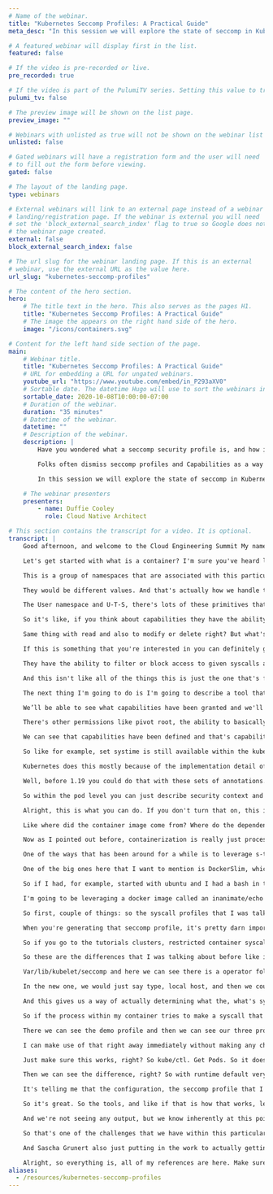```yaml
---
# Name of the webinar.
title: "Kubernetes Seccomp Profiles: A Practical Guide"
meta_desc: "In this session we will explore the state of seccomp in Kubernetes and a couple of tools designed to make this more approachable."

# A featured webinar will display first in the list.
featured: false

# If the video is pre-recorded or live.
pre_recorded: true

# If the video is part of the PulumiTV series. Setting this value to true will list the video in the "PulumiTV" section.
pulumi_tv: false

# The preview image will be shown on the list page.
preview_image: ""

# Webinars with unlisted as true will not be shown on the webinar list
unlisted: false

# Gated webinars will have a registration form and the user will need
# to fill out the form before viewing.
gated: false

# The layout of the landing page.
type: webinars

# External webinars will link to an external page instead of a webinar
# landing/registration page. If the webinar is external you will need
# set the 'block_external_search_index' flag to true so Google does not index
# the webinar page created.
external: false
block_external_search_index: false

# The url slug for the webinar landing page. If this is an external
# webinar, use the external URL as the value here.
url_slug: "kubernetes-seccomp-profiles"

# The content of the hero section.
hero:
    # The title text in the hero. This also serves as the pages H1.
    title: "Kubernetes Seccomp Profiles: A Practical Guide"
    # The image the appears on the right hand side of the hero.
    image: "/icons/containers.svg"

# Content for the left hand side section of the page.
main:
    # Webinar title.
    title: "Kubernetes Seccomp Profiles: A Practical Guide"
    # URL for embedding a URL for ungated webinars.
    youtube_url: "https://www.youtube.com/embed/in_P293aXV0"
    # Sortable date. The datetime Hugo will use to sort the webinars in date order.
    sortable_date: 2020-10-08T10:00:00-07:00
    # Duration of the webinar.
    duration: "35 minutes"
    # Datetime of the webinar.
    datetime: ""
    # Description of the webinar.
    description: |
        Have you wondered what a seccomp security profile is, and how it relates to Linux Capabilities?

        Folks often dismiss seccomp profiles and Capabilities as a way of hardening applications as it is too difficult to determine what syscalls are in use by a given application.

        In this session we will explore the state of seccomp in Kubernetes and a couple of tools designed to make this more approachable.

    # The webinar presenters
    presenters:
        - name: Duffie Cooley
          role: Cloud Native Architect

# This section contains the transcript for a video. It is optional.
transcript: |
    Good afternoon, and welcome to the Cloud Engineering Summit My name is Duffie Cooley, and I'm here to talk to you today about seccomp security profiles I've been working in this space for about 20 years across a variety of different companies from networking to virtualization and most recently I've been working on kubernetes since about 2016. So for the last four years. As of this recording, I am unemployed. and looking and exploring what the next thing is going to be for me. You can find me most everywhere @mauilion, and recently I've been spending a lot of time on tgik.io and thepodlets.io both are great websites for keeping track of what's happening inside the cloud native space and if that's something that's interesting to you, I highly recommend you check them out.

    Let's get started with what is a container? I'm sure you've heard lots and lots of descriptions or definitions of what a container is. This is my personal favorite way of understanding what a container is. At the end of the day, a container is just a process running on a server somewhere. And the way that we can understand the mapping of that process, or the way that we can understand the way that process is isolated from other processes running on that same kernel is through the use of Linux primitives called namespaces. But understand, first of all, that that process is running just like any other process on the server. So there's nothing different about this process other than the mapping of namespaces that the process is constrained to.

    This is a group of namespaces that are associated with this particular process ID 2-4-5-2-7-5-4. Right, this process could be an NGINX running. It could be a NGINX container or it could be an SSH process from somebody logging into the server It can be any number of these things. And, this this mapping of primitives is going to be available against any process in the kernel, whether they are shared processes associated with the underlying node or whether they are containerized processes because you're running docker on that node. Now, as we look at this, one of the things I want to make clear is that if I were to like compare this output with the output of another running container, I would see that the mapping, right these the actual values associated with the CGROUP namespace, the IPC namespace, the MNT namespace and the NET namespace would disagree.

    They would be different values. And that's actually how we handle that isolation. We're basically tightly coupling that process with its own view of the network through the network namespace. And that's why when you SSH into a system and you type IP-add or use the all these interfaces, but when you exec into a container you only see one and it's the same node. We're using these primitives to isolate the view that that process has of the resources that are available to it, right? We can modify the view of the file system. We can modify the view of the inter-process communication system, right? the P-I-D namespace, inside of a Container P-I-D One is the very first process that runs. Outside of the container P-I-D One is probably sys init.

    The User namespace and U-T-S, there's lots of these primitives that are here to like help us isolate these processes from one another as they all share the same Linux kernel. The next thing I want to talk to you about is capabilities and capabilities is kind of a pretty interesting, not super new capability or new primitive that is available within the Linux kernel that allows us to be a little bit more granular. Certainly not a as granular, but a little bit more granular in the permissions that we can associate with a process. Now, let's break this down a little bit. So starting with kernel 2.2 the Linux kernel divides the privileges traditionally associated with super user into distinct units known as capabilities.

    So it's like, if you think about capabilities they have the ability to grant a chunk of permission to a user or to a process right? Before that, we had basically kind of a binary system when you were either going to be root and you had access to all the things or you were not root and you would only have access to those things that were kind of a traditional permission check where you, like, if you were associated with a group and that group had write access to a given file and you would have the ability to write that, write to that file.

    Same thing with read and also to modify or delete right? But what's different about this is now we can be even more specific, like maybe what we want to do is grant the ability to manipulate network interfaces to a process, but give them the ability to modify anything in the file system, right? And so we could give them a capability that would allow them to modify anything in the file system, but not let them access admin. So, you know, it's big chunks of permissions. Now, this is already a thing that exists within the within kubernetes and this is an example of how you might configure that inside of kubernetes.

    If this is something that you're interested in you can definitely go to docs.k8s.io an take a look at the security context topic and you'll find a way to actually explore and configure this stuff. In this example, we're actually granting net admin and sys time to this particular process and so the container that we've identified: gcr.io/google-samples/node-hello:1.0 has the ability to administrate the network, so they could do things like inside of the container dump IP tables or turn off of a network interface and those sorts of things. So how does all of this work? Capabilities can grant access to stuff, right? They have the ability to grant a very large chunk of permissions to a given process or to a particular user. Seccomp files are significantly more granular.

    They have the ability to filter or block access to given syscalls and they also have the ability to list, or to add or deny those permissions. And, the other thing I want to call out here is that seccomp is incredibly powerful, but it should be used in an allow and deny list model, otherwise, you will miss stuff. An example of this is that currently as of the 5.8 kernel, there are 345 syscalls that can be specifically allowed or denied by a seccomp profile in the x86_64 architecture.

    And this isn't like all of the things this is just the one that's for x86_64 and that number is up from I think it was like 250 in like a 4.x kernel right? So we're always adding more syscalls or we're actually further defining more syscalls and so you have to be really careful about the way that you define a seccomp profile and that you don't, it's not just a deny list because if you're denying only those things that you want to restrict, then as we add more syscalls, by default, they would be granted, and so we have to be allow and deny, we have to do both. If you want to see all of the syscalls that are available in the system, there's a great resource here and I'll show that to you in a little while.

    The next thing I'm going to do is I'm going to describe a tool that I'll be leveraging today to understand a little bit about the way that a given process is configured. And this was written by Jessie Frazelle, who's done a ton of work. Definitely one of my heroes in the space. She's done a lot of work on increasing the security of processes and docker containers and all that stuff. Here is an output of what kind of a bog stock configured docker configuration would work with right? And so, if we were just to do docker-run of a process and we take a look at the output of AMI-contained we’ll be able to derive a couple of different things.

    We’ll be able to see what capabilities have been granted and we'll also be able to see the syscalls that have been blocked. So by default, inside of, um, inside of a docker when you configure it or when you just you know, install it and turn it on. When you do a docker-run of a process, by default you get all of these system calls blocked. And a lot of these make a ton of sense. I mean if you, if we read through them. So for example, like there's one in here that is turning swap-on or swap-off, right? This actually gives us the ability to manipulate the swap file system as presented to the kernel, right? Which is probably more permission than we want to grant to a containerized process. There's other permissions like the ability to manipulate N-F-S, or the ability to init or delete or create a module.

    There's other permissions like pivot root, the ability to basically to root into a different file system if you can find access to it, and we do a lot of other filtering there as well, right? Like filtering the PROC tree, filtering the sys-FS tree. Lots of other stuff is actually filtered by docker by default. Inside of kubernetes, we have sort of a different output, and this is sort of an interesting thing, right? So, this is what happens when you do docker-run. This is what happens when you do kubectl run, right? When you start up a container we can see that some of these things are the same.

    We can see that capabilities have been defined and that's capability set is consistent. The apparmor profile is set to unconfined, which means that there is no apparmor running and if we look at seccomp profile, it says that it's disabled. Now, there are some blocks syscalls that are just inherent in the way that the container runtime inside of kubernetes operates. So, we still turn off things like swap-on, swap-off, okay, exec-load, some other kind of high-profile syscalls that could probably be more permissive. But at the same time we can see if there's a very large difference between these two values, right?

    So like for example, set systime is still available within the kubernetes container, but it's not set within, but it's not blocked, sorry. It's not blocked in the kubernetes containter, but it is blocked in the docker container. Why are these different? So folks like Jessie Frazelle and others did a bunch of research into a reasonable default seccomp profile and you can see the work, the result of that work, at docs.docker.com/engine/security/seccomp and they go into exactly why they blocked what and how and why they consider those things to be risks. So a ton of great work there and docker still uses this by default, but kubernetes disables that default.

    Kubernetes does this mostly because of the implementation detail of multiple containers in a pod, right? When you think about docker when we do a docker-run we're going to get one container and that process is pretty well isolated within that container. But within kubernetes, we have the ability to create multiple containers within the same pod. And that means that there's been, we had to think about the way that all of that gets manipulated a little differently. So what do we do? Like what if I actually wanted to make use of that default, that default seccomp profile that docker presents to us, right? Like what if I actually wanted to make use of that and just inherently increase the security of my processes.

    Well, before 1.19 you could do that with these sets of annotations. So you can annotate a deployment or any of the other primitives within kubernetes that allow you to deploy pods with these sets of annotations. And this is an example of something that you can make use of today, right? So, annotations, seccomp.security.alpha.kubernetes.io and at the pod level, you can describe runtime/default and that will configure your underlying container runtime to leverage that default set of permissions. And you can also specify this at a container level by giving the container name instead of the word pod. After 1.19 though and 1.19 is out now. So, after 1.19, you'll have the ability to do this with a first-class thing, right? So you'll be able to actually define this within the spec, rather than having to define the set an annotation level, you can define this right there within the spec at the pod level.

    So within the pod level you can just describe security context and there's a bunch of other stuff in security context that you can use to also further secure your applications. You can set this account seccomp profile and the type to run time default and that will also basically follow that same racing configuration path. And you can do that same thing with containers, right? So spec containers security context, seccompp profile, type: RuntimeDefault. Let's go back again for just a moment to what a kubernetes pod can do when you just do a kubte/ctl run and we could take a look at the output here. And remember there's like 22 blocked syscalls, seccomp is disabled, capabilities are all kind of what we expected and when we turn on RuntimeDefault we get 68 blocked syscalls so it's a lot cleaner and it's a lot more in line with what we were expecting from docker when we just did docker-run. So this is a, you know, very clear output.

    Alright, this is what you can do. If you don't turn that on, this is what you can do if you do turn that on and that really just basically increases the security model for that given process. So why do this stuff at all? Like why is this even interesting? And first I'll say that they're like three like pretty significant types of attack against containers that are interesting in the space today, right? The first is supply chain attacks. And I think this is a pretty important one.

    Like where did the container image come from? Where do the dependencies within that container image come from? And is there some way for us to validate that that came from a trusted place? Another one is exploitable application bugs, right? So if you, if I ran NGINX here and I gave the ability to like modify the content of the file system leveraging NGINX then that would be kind of a bug, right? And the other one that's interesting is like did some kind soul leave bash behind, right? Did somebody who created the configuration leave me a bunch of libraries that I could use once I actually land inside of that container or exploit myself into a shell? Is there, are there tools that I can expose or make use of right there inside that container to further exploit the rest of the system? And the last is syscalls against the shared Linux kernel.

    Now as I pointed out before, containerization is really just process isolation and it really does a pretty decent job of isolating the process from other processes against the Linux kernel, but it doesn't necessarily isolate that process from the Linux kernel itself, right? These system calls that the process can make, those can be pretty permissive on a given process level. And what these tools allow us to do is limit that output, right? Give us the ability to limit or constrain those syscalls that a process can make, which is a good thing. So to be able to actually pull this off, we kind of need to know what syscalls are going to be used by a process, right? And so there are a couple different ways to do this.

    One of the ways that has been around for a while is to leverage s-trace. So for example, if I were going to use curl, and I wanted to understand what system calls curl minus sS google.com would make, this is one way that I can actually go ahead and go about that, right? So I can do s-trace and pull all the syscalls for a given process. And here are the individual syscalls that were, that were called for this given process. And from there I can actually manipulate, I can create a seccomp profile and we'll look at some examples of seccomp profiles here in just a minute in the demonstration. And then that can test to make sure that my process is able to run and handle that thing. But, there are other tools out there and there's a bunch of, there's a bunch of them.

    One of the big ones here that I want to mention is DockerSlim, which is an incredible tool for allowing you in your build process, right, in your continuous integration or in your build process, to evaluate a container, to understand what syscalls and generate an apparmor profile for you, generate a seccomp profile for you, do all of those things for you. Kind of, um, programmatically within that thing. They call it DockerSlim because the other thing that it’ll do, is it will evaluate the underlying file system for that given container image under test, right? So you do docker-run or if you do DockerSlim of your container, you run your tests your integration tests against it that activates all of the code and everything within that container process and then DockerSlim is able to take what it learned about that process and remove everything that is not necessary.

    So if I had, for example, started with ubuntu and I had a bash in there, and a bunch of other things in there that could actually be used by an attacker, if I ran DockerSlim against that image it would be able to pull all of the stuff that I didn't use as part of my testing out of that image and give me one flat, minified image that contains only those things necessary for my process to run or operate as it did under test. So, very cool stuff and definitely worth checking out and keeping your eye on. Now demo time. What I've got, is I've got a kubernetes cluster stood up, leveraging my kind environment and kind is kubernetes and docker it's a way of actually bringing up a multi-node cluster locally with my docker containers on my Linux system.

    I'm going to be leveraging a docker image called an inanimate/echo or it's called echo-server and it's put out by Mario Lauria, incredible dude, and it gives us the ability to kind of just basically echo some of the things that we know about within the container system. And we'll be exploring those things as well. The last thing I want to tell, point out is that I have a new operator called seccomp operator. It's not mine, but it's being worked on within the community and it's hosted at sigs.k8s.io, seccomp operator. This operator gives us the ability to persist those seccomp profiles that we create down to disk so that they can be leveraged when creating containers. This is actually one of the problems that we have when trying to make use of seccomp profiles within kubernetes. So let's get started here.

    So first, couple of things: so the syscall profiles that I was talking, or the syscalls I was talking about before, this is a list of all of the system calls that are available within the Linux system across all the different architectures, right? And so here's the x86 one and minus-one means that this syscall doesn't exist in x86, but it looks like it does exist in arm. And this is another one of those things that makes this whole thing rather complex, right? As there are syscalls that go by a name or maybe go by a different number, depending on the different architecture that you're operating. So if you're leveraging x86_64 this is the column for you, but if you're leveraging arm64, it's a very different column and they might map differently, right? Like, the accept syscall in x86_64 is 43 and the accept syscall in arm_64 it's 202.

    When you're generating that seccomp profile, it's pretty darn important that you understand what the hardware architecture you’re targeting is and that you, and that you evaluate that. So, like I said, there are a bunch, many, a great many of differences of syscalls that are available. Last thing I want to point out is that there's been quite a bit of work recently in like, you know, making syscalls first-class. Like I said before, that difference between 1.19 and 1.18. And part of that work has been to improve the documentation around it.

    So if you go to the tutorials clusters, restricted container syscalls with seccomp, you'll find a very good tutorial for describing exactly how to go about that and if that's something that you're interested in, or if you want to play with it, this is a great way to jump into it. And they're going to take you basically through what I am about to do in the demonstration. Alright. So let's do it. Get nodes. So we have a four-node cluster or running 1.19.1 kube/ctl. Get pods. Dash A. We see that we were running the seccomp operator already. All these things are present. Let's go into pods and I want to show the difference between a couple of different pods. So let's do diff 1.18/fine-pod.yaml and 1.19/fine-pod.yaml.

    So these are the differences that I was talking about before like in the 1.18 file in the 1.18 timeframe if you wanted to secure a configuration with a specific seccomp profile, you would have to, you would have to describe like where to find that seccomp profile and you would do that with an annotation for that particular pod, leveraging this particular annotation title and then pointing at, pointing out where it would be found. In this case when we say local host we're talking about a particular directory on the underlying node, and that that directory is var/lib/kubelet and then whatever you have on it back here or actually var/lib/kubelet/seccomp and then operator, right? So, let's go to just take a look at that real quick and make sure that stuff is present.

    Var/lib/kubelet/seccomp and here we can see there is a operator folder and then there's also some configuration here, right? Now, this one is not going to be inside of that operator folder. If I do l-s, we're definitely not going to see the fine grained json yet, and that's because I haven't created it yet, but we're going to do that in our demonstration. Let's exit this node again. So again that difference just to highlight it, right? Is that before in 1.18 we had to do it with an annotation in 1.19. We now have first-class support and we can define it this way instead, and you can see the way it's mapping, right? So in the old one, in the annotation we would say it's a local-host-type profile and then we would give a path to where it could be found.

    In the new one, we would just say type, local host, and then we could give a path to where it would be found. Alright, great. Let's move forward. So because this is a 1.19 cluster, I'm going to jump into my 1.19 to find pods. I'm going to go first, I'm going to go back. Jump into my profiles and take a look at all of these profiles. So I've got a couple of different profiles that I'm going to describe here. The first one is going to be this audit.json profile. This is a really interesting profile because what it does is it actually allows us to log the syscalls that are made by a process. It doesn't deny them. It just logs them.

    And this gives us a way of actually determining what the, what's syscalls a processor is making within that runtime. The other one we have is fine-grained.json. This is interesting, this is a kind of an example of a security comp profile that gives us the ability to understand like the configuration here. So we've got our architectures x86_64, 86 and 32. We have a list of seccomp. We have a list of syscalls by name. And then we have an SCMP action allow, right? Now, up here we have default action SCMP, ACT, ERRNO, and that means that our default action is a deny, okay? Anything not in the allow list will be denied.

    So if the process within my container tries to make a syscall that is not in this list, then that syscall will be denied by that seccomp profile. Let's take a look at violation .json. And again we can see in this case, we just put a blanket deny. Everything will be denied. Alright. We got our three different profiles here. Let's go ahead and deploy them. And the way that I'm doing that, let's take a look at the demo profiles here. As I've taken all three of those examples, I populated them into the seccomp operator namespace as a config map and I've given them the name demo profile and I've given them an annotation seccomp.security.kubernetes.io/profile: “true” and this means that this will allow for the seccomp operator to grab these configurations and populate them on disk. So if we go back into our docker exec again, var/lib/kubelet/seccomp-operator.

    There we can see the demo profile and then we can see our three profiles that we created, right? So what all the seccomp operators doing right now is it's taking that config map that I created pulling out the actual seccomp profiles that I've defined and populating them on disk. And that's an important step because if they're not on disk and I reference them within a container then the container will not start because there is no profile available on the underlying node. Now remember that that doesn't keep me from making use of runtime default.

    I can make use of that right away immediately without making any changes playing with this seccomp operator stuff, any that stuff, what this is allowing me to do is put a more fine-grained a more specific seccomp profile to work for a given process. So let's go back over to our pods here. We're going to look at the bash runtime pod. And in this configuration, right? I've set use runtime default. I'm actually going to go ahead and run this bash process. I'm going to get it go ahead and run this can AMI-contained pause process and let's go ahead and start this up. So let's do, kube/ctl apply. Dash F. Bash. Runtime.

    Just make sure this works, right? So kube/ctl. Get Pods. So it does work and if we do kube/ctl describe pod and we can see that the configuration up here at the top, it actually backward populated the annotation, but inside of the configuration of that pod, it's now running under that. Under that, in that state with the, with the configuration of those seccomp profiles happening. So if I jump in here kube/ctl. Exec. T-I. Bash. And I do AMI-contained. Then we can see those 65 block syscalls. We see seccomp is set to filtering and so we can see that this process totally worked. Which is great. And if I were to do kube/ctl. Run it. Bash. Image equals. That same image.

    Then we can see the difference, right? So with runtime default very much more secured without runtime default, not nearly as secured. Okay? Kube.ctl. Get pods. Actually. So we can see our two pods, one running bash, one running [unknown]. Alright, so, next thing we're going to do is we're going to go ahead and deploy a more specific example. So let's take a look at find pod. Now find pods going to make use of the Maui Lion Echo Server. Then we're going to turn on all of the the the fine-grained configuration and we're going to see if we can get this thing running the way that we had it before, right? So we do kube/ctl. Apply. Dash F. Kube/ctl . Logs. Find pod. We can see that it's not operating correctly. It's not kicking up. And that is because, oh apparently I have set the path to something incorrectly. So we can see that in this warning error.

    It's telling me that the configuration, the seccomp profile that I've described, seccomp operator demo profile. Fine-grained. Contains .json isn't where it was expected to be, so we can actually modify that. So. Yeah, see the path is actually seccomp operators, seccomp operator demo profile. And so, alright, so let's do kube/ctl. Delete. Dash F. Fine pod. Kube/ctl. Apply. Dash F. Fine pod. Kube/ctl. Find pods. Now it's working. So it was just a passing problem. But anyway, so that's all working. And that's actually the demonstration that I had for you. This gives you the ability to actually configure a seccomp profile and the ability to make sure that that's working.

    So it's great. So the tools, and like if that is how that works, let's do one more. Let's do one more example of the violation pod here. Kube/ctl. Apply. Dash F. Violation pod. Kube/ctl. Get pods. And we will see that this will fail and we’ll see that the output is different, right? It's not failing because the pod wasn't able to be created. It's failing because of an error. So, kube/ctl. Violation pod. No logs. Kube/ctl. Describe pod. Violation pod.

    And we're not seeing any output, but we know inherently at this point we know it's because all of the system calls have been blocked and it means that we are not able to actually start any process because any system call that would be made against that Linux kernel would just be denied, right?. And so, the debugging isn't super great yet, but it does tell us that it was terminated in error and uh, and we can understand that it's likely because of the configuration of that seccomp profile.

    So that's one of the challenges that we have within this particular model is that the debugging isn't super awesome, but it is what it is. Alright, let's go back to our slides and let me give a shoutout to the amazing community behind the kind project. The Magnificent. Mr. Daniel Mangum who actually has been doing a lot of work on spreading the word on this stuff and actually doing a lot of the work behind the scenes for the seccomp operator. The amazing Paulo Gomez has put up a bunch of different, incredible talks on seccomp profiles and all of those things.

    And Sascha Grunert also just putting in the work to actually getting all of these things to the place where there can be supported within kubernetes. Here's my reference and slide. I'll leave this up for just a moment so that you can see where it is. Again if you wanted to if you want to see this content, the slides that are available at tgik.io. Uh, seccomp and you can find it there.

    Alright, so everything is, all of my references are here. Make sure you take your screenshot now so that you can go check those things out. They're all incredible. And thank you so much for your time. Find me online @Mauilion and have a great, great rest of the event. Cheers!
aliases:
  - /resources/kubernetes-seccomp-profiles
---
```


